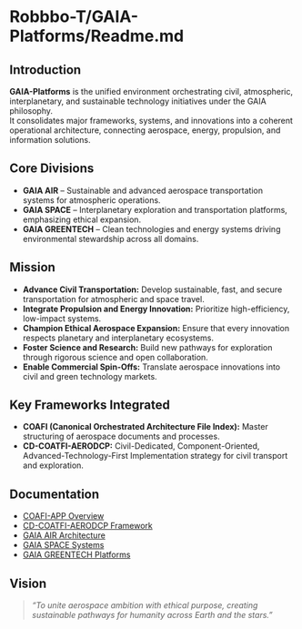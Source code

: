 # Robbbo-T/GAIA-Platforms/Readme.md
## Introduction

**GAIA-Platforms** is the unified environment orchestrating civil, atmospheric, interplanetary, and sustainable technology initiatives under the GAIA philosophy.  
It consolidates major frameworks, systems, and innovations into a coherent operational architecture, connecting aerospace, energy, propulsion, and information solutions.

## Core Divisions

- **GAIA AIR** – Sustainable and advanced aerospace transportation systems for atmospheric operations.
- **GAIA SPACE** – Interplanetary exploration and transportation platforms, emphasizing ethical expansion.
- **GAIA GREENTECH** – Clean technologies and energy systems driving environmental stewardship across all domains.

## Mission

- **Advance Civil Transportation:** Develop sustainable, fast, and secure transportation for atmospheric and space travel.
- **Integrate Propulsion and Energy Innovation:** Prioritize high-efficiency, low-impact systems.
- **Champion Ethical Aerospace Expansion:** Ensure that every innovation respects planetary and interplanetary ecosystems.
- **Foster Science and Research:** Build new pathways for exploration through rigorous science and open collaboration.
- **Enable Commercial Spin-Offs:** Translate aerospace innovations into civil and green technology markets.

## Key Frameworks Integrated

- **COAFI (Canonical Orchestrated Architecture File Index):** Master structuring of aerospace documents and processes.
- **CD-COATFI-AERODCP:** Civil-Dedicated, Component-Oriented, Advanced-Technology-First Implementation strategy for civil transport and exploration.

## Documentation

- [COAFI-APP Overview](../COAFI-APP/README.md)
- [CD-COATFI-AERODCP Framework](../COAFI-APP/CD-COATFI-AERODCP.md)
- [GAIA AIR Architecture](../GAIA-AIR/README.md)
- [GAIA SPACE Systems](../GAIA-SPACE/README.md)
- [GAIA GREENTECH Platforms](../GAIA-GREENTECH/README.md)

## Vision

> *“To unite aerospace ambition with ethical purpose, creating sustainable pathways for humanity across Earth and the stars.”*

